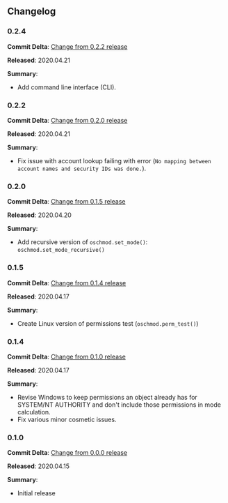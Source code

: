 ## Changelog

### 0.2.4

**Commit Delta**: [Change from 0.2.2 release](https://github.com/YakDriver/oschmod/compare/0.2.2...0.2.4)

**Released**: 2020.04.21

**Summary**:

*   Add command line interface (CLI).

### 0.2.2

**Commit Delta**: [Change from 0.2.0 release](https://github.com/YakDriver/oschmod/compare/0.2.0...0.2.2)

**Released**: 2020.04.21

**Summary**:

*   Fix issue with account lookup failing with error (`No mapping between account names and security IDs was done.`).

### 0.2.0

**Commit Delta**: [Change from 0.1.5 release](https://github.com/YakDriver/oschmod/compare/0.1.5...0.2.0)

**Released**: 2020.04.20

**Summary**:

*   Add recursive version of `oschmod.set_mode()`: `oschmod.set_mode_recursive()`

### 0.1.5

**Commit Delta**: [Change from 0.1.4 release](https://github.com/YakDriver/oschmod/compare/0.1.4...0.1.5)

**Released**: 2020.04.17

**Summary**:

*   Create Linux version of permissions test (`oschmod.perm_test()`)

### 0.1.4

**Commit Delta**: [Change from 0.1.0 release](https://github.com/YakDriver/oschmod/compare/0.1.0...0.1.4)

**Released**: 2020.04.17

**Summary**:

*   Revise Windows to keep permissions an object already has for SYSTEM/NT AUTHORITY and don't include those permissions in mode calculation.
*   Fix various minor cosmetic issues.

### 0.1.0

**Commit Delta**: [Change from 0.0.0 release](https://github.com/YakDriver/oschmod/compare/0.0.0...0.1.0)

**Released**: 2020.04.15

**Summary**:

*   Initial release
